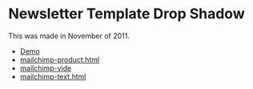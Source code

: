 # Newsletter Template Drop Shadow

This was made in November of 2011.

* [Demo](http://holstee.github.io/newsletter-template-drop-shadow)
* [mailchimp-product.html](http://holstee.github.io/newsletter-template-drop-shadow/mailchimp-product.html)
* [mailchimp-vide](http://holstee.github.io/newsletter-template-drop-shadow/mailchimp-video.html)
* [mailchimp-text.html](http://holstee.github.io/newsletter-template-drop-shadow/mailchimp-text.html)